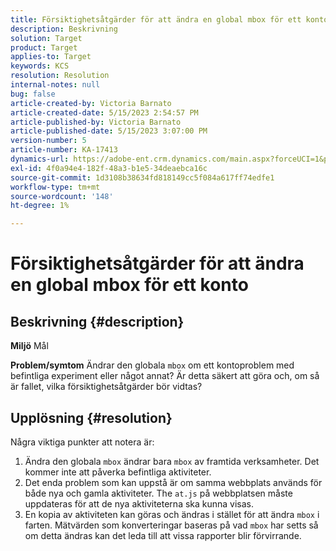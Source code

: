 ```yaml
---
title: Försiktighetsåtgärder för att ändra en global mbox för ett konto
description: Beskrivning
solution: Target
product: Target
applies-to: Target
keywords: KCS
resolution: Resolution
internal-notes: null
bug: false
article-created-by: Victoria Barnato
article-created-date: 5/15/2023 2:54:57 PM
article-published-by: Victoria Barnato
article-published-date: 5/15/2023 3:07:00 PM
version-number: 5
article-number: KA-17413
dynamics-url: https://adobe-ent.crm.dynamics.com/main.aspx?forceUCI=1&pagetype=entityrecord&etn=knowledgearticle&id=c2d60e72-30f3-ed11-8848-6045bd006ce9
exl-id: 4f0a94e4-182f-48a3-b1e5-34deaebca16c
source-git-commit: 1d3108b38634fd818149cc5f084a617ff74edfe1
workflow-type: tm+mt
source-wordcount: '148'
ht-degree: 1%

---
```


# Försiktighetsåtgärder för att ändra en global mbox för ett konto

## Beskrivning {#description}

<b>Miljö</b>
Mål


<b>Problem/symtom</b>
Ändrar den globala `mbox` om ett kontoproblem med befintliga experiment eller något annat? Är detta säkert att göra och, om så är fallet, vilka försiktighetsåtgärder bör vidtas?


## Upplösning {#resolution}


Några viktiga punkter att notera är:

1. Ändra den globala `mbox` ändrar bara `mbox` av framtida verksamheter. Det kommer inte att påverka befintliga aktiviteter.
2. Det enda problem som kan uppstå är om samma webbplats används för både nya och gamla aktiviteter. The `at.js` på webbplatsen måste uppdateras för att de nya aktiviteterna ska kunna visas.
3. En kopia av aktiviteten kan göras och ändras i stället för att ändra `mbox` i farten. Mätvärden som konverteringar baseras på vad `mbox` har setts så om detta ändras kan det leda till att vissa rapporter blir förvirrande.
